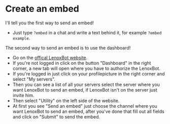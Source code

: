 # Create an embed

I'll tell you the first way to send an embed!

* Just type `?embed` in a chat and write a text behind it, for example `?embed example`.

The second way to send an embed is to use the dashboard!

* Go on the [offical LenoxBot website](https://lenoxbot.com/).
* If you're not logged in click on the button "Dashboard" in the right corner, a new tab will open where you have to authorize the LenoxBot.
* If you're logged in just click on your profilepicture in the right corner and select "My servers".
* Then you can see a list of all your servers select the server where you want LenoxBot to send an embed, if LenoxBot isn't on the server just invite him.
* Then select "Utility" on the left side of the website.
* At first you see "Send an embed" just choose the channel where you want LenoxBot to send an embed, after you've done that fill out all fields and click on "Submit" to send the embed.

